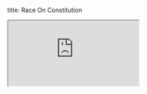 title: Race On Constitution

<iframe src="https://docs.google.com/document/d/e/2PACX-1vRy8L-X3G4uthI3x7eMD-iBaxvAdmwu32pRYlEPEYDx2pt40nlf56ujwMbxNEPum7e__dsp6fstEtvk/pub?embedded=true"></iframe>

